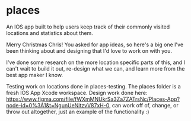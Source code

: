# places

An IOS app built to help users keep track of their commonly visited locations and statistics about them.

Merry Christmas Chris! You asked for app ideas, so here's a big one I've been thinking about and designing that I'd love to work on with you.

I've done some research on the more location specific parts of this, and I can't wait to build it out, re-design what we can, and learn more from the best app maker I know.

Testing work on locations done in places-testing. The places folder is a fresh IOS App Xcode workspace.
Design work done here: https://www.figma.com/file/fWXmMNUkrSa3Za7ZATrsNc/Places-App?node-id=0%3A1&t=NgunUeNitzvV87xH-0, can work off of, change, or throw out altogether, just an example of the functionality :)
